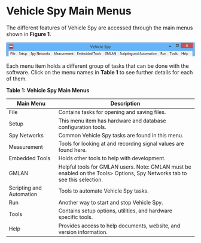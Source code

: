 # Vehicle Spy Main Menus

The different features of Vehicle Spy are accessed through the main menus shown in **Figure 1**.

![Figure 1: The main menus provide easy access to Vehicle Spy's many features.](../.gitbook/assets/spymaingroups.gif)

Each menu item holds a different group of tasks that can be done with the software. Click on the menu names in **Table 1** to see further details for each of them.

**Table 1: Vehicle Spy Main Menus**

| Main Menu                | Description                                                                                                               |
| ------------------------ | ------------------------------------------------------------------------------------------------------------------------- |
| File                     | Contains tasks for opening and saving files.                                                                              |
| Setup                    | This menu item has hardware and database configuration tools.                                                             |
| Spy Networks             | Common Vehicle Spy tasks are found in this menu.                                                                          |
| Measurement              | Tools for looking at and recording signal values are found here.                                                          |
| Embedded Tools           | Holds other tools to help with development.                                                                               |
| GMLAN                    | Helpful tools for GMLAN users. Note: GMLAN must be enabled on the Tools> Options, Spy Networks tab to see this selection. |
| Scripting and Automation | Tools to automate Vehicle Spy tasks.                                                                                      |
| Run                      | Another way to start and stop Vehicle Spy.                                                                                |
| Tools                    | Contains setup options, utilities, and hardware specific tools.                                                           |
| Help                     | Provides access to help documents, website, and version information.                                                      |

